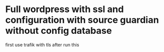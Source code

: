# Full wordpress with ssl and configuration with source guardian without config database

first use trafik with tls after run this 